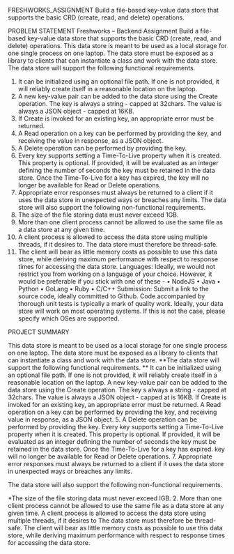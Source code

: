 FRESHWORKS_ASSIGNMENT
Build a file-based key-value data store that supports the basic CRD (create, read, and delete) operations.

PROBLEM STATEMENT
Freshworks – Backend Assignment
Build a file-based key-value data store that supports the basic CRD (create, read, and delete)
operations. This data store is meant to be used as a local storage for one single process on one
laptop. The data store must be exposed as a library to clients that can instantiate a class and work
with the data store.
The data store will support the following functional requirements.
1. It can be initialized using an optional file path. If one is not provided, it will reliably
create itself in a reasonable location on the laptop.
2. A new key-value pair can be added to the data store using the Create operation. The key
is always a string - capped at 32chars. The value is always a JSON object - capped at
16KB.
3. If Create is invoked for an existing key, an appropriate error must be returned.
4. A Read operation on a key can be performed by providing the key, and receiving the
value in response, as a JSON object.
5. A Delete operation can be performed by providing the key.
6. Every key supports setting a Time-To-Live property when it is created. This property is
optional. If provided, it will be evaluated as an integer defining the number of seconds
the key must be retained in the data store. Once the Time-To-Live for a key has expired,
the key will no longer be available for Read or Delete operations.
7. Appropriate error responses must always be returned to a client if it uses the data store in
unexpected ways or breaches any limits.
The data store will also support the following non-functional requirements.
1. The size of the file storing data must never exceed 1GB.
2. More than one client process cannot be allowed to use the same file as a data store at any
given time.
3. A client process is allowed to access the data store using multiple threads, if it desires to.
The data store must therefore be thread-safe.
4. The client will bear as little memory costs as possible to use this data store, while
deriving maximum performance with respect to response times for accessing the data
store.
Languages:
Ideally, we would not restrict you from working on a language of your choice. However, it
would be preferable if you stick with one of these -
• NodeJS
• Java
• Python
• GoLang
• Ruby
• C/C++
Submission:
Submit a link to the source code, ideally committed to Github.
Code accompanied by thorough unit tests is typically a mark of quality work.
Ideally, your data store will work on most operating systems. If this is not the case, please
specify which OSes are supported.

PROJECT SUMMARY

This data store is meant to be used as a local storage for one single process on one laptop. The data store must be exposed as a library to clients that can instantiate a class and work with the data store. **The data store will support the following functional requirements. ** It can be initialized using an optional file path. If one is not provided, it will reliably create itself in a reasonable location on the laptop. A new key-value pair can be added to the data store using the Create operation. The key s always a string - capped at 32chars. The value is always a JSON object - capped at is 16KB. If Create is invoked for an existing key, an appropriate error must be returned. A Read operation on a key can be performed by providing the key, and receiving value in response, as a JSON object. 5. A Delete operation can be performed by providing the key. Every key supports setting a Time-To-Live property when it is created. This property is optional. If provided, it will be evaluated as an integer defining the number of seconds the key must be retained in the data store. Once the Time-To-Live for a key has expired. key will no longer be available for Read or Delete operations. 7. Appropriate error responses must always be returned to a client if it uses the data store in unexpected ways or breaches any limits.

The data store will also support the following non-functional requirements.

*The size of the file storing data must never exceed IGB. 2. More than one client process cannot be allowed to use the same file as a data store at any given time. A client process is allowed to access the data store using multiple threads, if it desires to The data store must therefore be thread-safe. The client will bear as little memory costs as possible to use this data store, while deriving maximum performance with respect to response times for accessing the data store.
